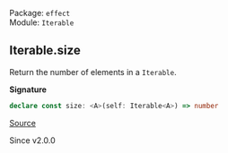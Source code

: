 Package: `effect`<br />
Module: `Iterable`<br />

## Iterable.size

Return the number of elements in a `Iterable`.

**Signature**

```ts
declare const size: <A>(self: Iterable<A>) => number
```

[Source](https://github.com/Effect-TS/effect/tree/main/packages/effect/src/Iterable.ts#L263)

Since v2.0.0